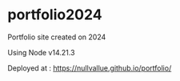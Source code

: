 # portfolio2024
Portfolio site created on 2024

Using Node v14.21.3

Deployed at : 
https://nullvallue.github.io/portfolio/
